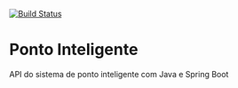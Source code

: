 [![Build Status](https://travis-ci.org/danileao/ponto-inteligente-api.svg?branch=master)](https://travis-ci.org/danileao/ponto-inteligente-api)
# Ponto Inteligente
API do sistema de ponto inteligente com Java e Spring Boot
